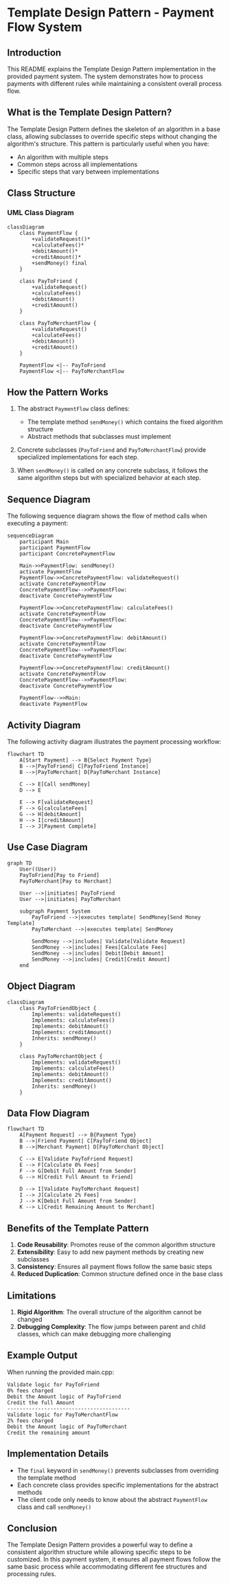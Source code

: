 # Template Design Pattern - Payment Flow System

## Introduction

This README explains the Template Design Pattern implementation in the provided payment system. The system demonstrates how to process payments with different rules while maintaining a consistent overall process flow.

## What is the Template Design Pattern?

The Template Design Pattern defines the skeleton of an algorithm in a base class, allowing subclasses to override specific steps without changing the algorithm's structure. This pattern is particularly useful when you have:

- An algorithm with multiple steps
- Common steps across all implementations
- Specific steps that vary between implementations

## Class Structure

### UML Class Diagram

```mermaid
classDiagram
    class PaymentFlow {
        +validateRequest()*
        +calculateFees()*
        +debitAmount()*
        +creditAmount()*
        +sendMoney() final
    }
    
    class PayToFriend {
        +validateRequest()
        +calculateFees()
        +debitAmount()
        +creditAmount()
    }
    
    class PayToMerchantFlow {
        +validateRequest()
        +calculateFees()
        +debitAmount()
        +creditAmount()
    }
    
    PaymentFlow <|-- PayToFriend
    PaymentFlow <|-- PayToMerchantFlow
```

## How the Pattern Works

1. The abstract `PaymentFlow` class defines:
   - The template method `sendMoney()` which contains the fixed algorithm structure
   - Abstract methods that subclasses must implement

2. Concrete subclasses (`PayToFriend` and `PayToMerchantFlow`) provide specialized implementations for each step.

3. When `sendMoney()` is called on any concrete subclass, it follows the same algorithm steps but with specialized behavior at each step.

## Sequence Diagram

The following sequence diagram shows the flow of method calls when executing a payment:

```mermaid
sequenceDiagram
    participant Main
    participant PaymentFlow
    participant ConcretePaymentFlow
    
    Main->>PaymentFlow: sendMoney()
    activate PaymentFlow
    PaymentFlow->>ConcretePaymentFlow: validateRequest()
    activate ConcretePaymentFlow
    ConcretePaymentFlow-->>PaymentFlow: 
    deactivate ConcretePaymentFlow
    
    PaymentFlow->>ConcretePaymentFlow: calculateFees()
    activate ConcretePaymentFlow
    ConcretePaymentFlow-->>PaymentFlow: 
    deactivate ConcretePaymentFlow
    
    PaymentFlow->>ConcretePaymentFlow: debitAmount()
    activate ConcretePaymentFlow
    ConcretePaymentFlow-->>PaymentFlow: 
    deactivate ConcretePaymentFlow
    
    PaymentFlow->>ConcretePaymentFlow: creditAmount()
    activate ConcretePaymentFlow
    ConcretePaymentFlow-->>PaymentFlow: 
    deactivate ConcretePaymentFlow
    
    PaymentFlow-->>Main: 
    deactivate PaymentFlow
```

## Activity Diagram

The following activity diagram illustrates the payment processing workflow:

```mermaid
flowchart TD
    A[Start Payment] --> B{Select Payment Type}
    B -->|PayToFriend| C[PayToFriend Instance]
    B -->|PayToMerchant| D[PayToMerchant Instance]
    
    C --> E[Call sendMoney]
    D --> E
    
    E --> F[validateRequest]
    F --> G[calculateFees]
    G --> H[debitAmount]
    H --> I[creditAmount]
    I --> J[Payment Complete]
```

## Use Case Diagram

```mermaid
graph TD
    User((User))
    PayToFriend[Pay to Friend]
    PayToMerchant[Pay to Merchant]
    
    User -->|initiates| PayToFriend
    User -->|initiates| PayToMerchant
    
    subgraph Payment System
        PayToFriend -->|executes template| SendMoney[Send Money Template]
        PayToMerchant -->|executes template| SendMoney
        
        SendMoney -->|includes| Validate[Validate Request]
        SendMoney -->|includes| Fees[Calculate Fees]
        SendMoney -->|includes| Debit[Debit Amount]
        SendMoney -->|includes| Credit[Credit Amount]
    end
```

## Object Diagram

```mermaid
classDiagram
    class PayToFriendObject {
        Implements: validateRequest()
        Implements: calculateFees()
        Implements: debitAmount()
        Implements: creditAmount()
        Inherits: sendMoney()
    }
    
    class PayToMerchantObject {
        Implements: validateRequest()
        Implements: calculateFees()
        Implements: debitAmount()
        Implements: creditAmount()
        Inherits: sendMoney()
    }
```

## Data Flow Diagram

```mermaid
flowchart TD
    A[Payment Request] --> B{Payment Type}
    B -->|Friend Payment| C[PayToFriend Object]
    B -->|Merchant Payment| D[PayToMerchant Object]
    
    C --> E[Validate PayToFriend Request]
    E --> F[Calculate 0% Fees]
    F --> G[Debit Full Amount from Sender]
    G --> H[Credit Full Amount to Friend]
    
    D --> I[Validate PayToMerchant Request]
    I --> J[Calculate 2% Fees]
    J --> K[Debit Full Amount from Sender]
    K --> L[Credit Remaining Amount to Merchant]
```

## Benefits of the Template Pattern

1. **Code Reusability**: Promotes reuse of the common algorithm structure
2. **Extensibility**: Easy to add new payment methods by creating new subclasses
3. **Consistency**: Ensures all payment flows follow the same basic steps
4. **Reduced Duplication**: Common structure defined once in the base class

## Limitations

1. **Rigid Algorithm**: The overall structure of the algorithm cannot be changed
2. **Debugging Complexity**: The flow jumps between parent and child classes, which can make debugging more challenging

## Example Output

When running the provided main.cpp:

```
Validate logic for PayToFriend
0% fees charged
Debit the Amount logic of PayToFriend
Credit the full Amount
----------------------------------------
Validate logic for PayToMerchantFlow
2% fees charged
Debit the Amount logic of PayToMerchant
Credit the remaining amount
```

## Implementation Details

- The `final` keyword in `sendMoney()` prevents subclasses from overriding the template method
- Each concrete class provides specific implementations for the abstract methods
- The client code only needs to know about the abstract `PaymentFlow` class and call `sendMoney()`

## Conclusion

The Template Design Pattern provides a powerful way to define a consistent algorithm structure while allowing specific steps to be customized. In this payment system, it ensures all payment flows follow the same basic process while accommodating different fee structures and processing rules.
